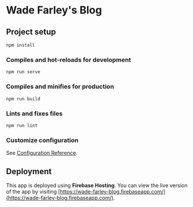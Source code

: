 # Wade Farley's Blog

## Project setup
```
npm install
```

### Compiles and hot-reloads for development
```
npm run serve
```

### Compiles and minifies for production
```
npm run build
```

### Lints and fixes files
```
npm run lint
```

### Customize configuration
See [Configuration Reference](https://cli.vuejs.org/config/).

## Deployment

This app is deployed using **Firebase Hosting**. You can view the live version of the app by visiting [https://wade-farley-blog.firebaseapp.com/](https://wade-farley-blog.firebaseapp.com/).
